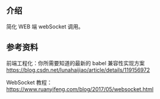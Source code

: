 ## 介绍

简化 WEB 端 webSocket 调用。

## 参考资料

前端工程化：你所需要知道的最新的 babel 兼容性实现方案 https://blog.csdn.net/lunahaijiao/article/details/119156972

WebSocket 教程：https://www.ruanyifeng.com/blog/2017/05/websocket.html
